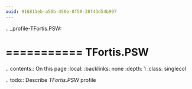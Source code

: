 ```yaml
---
uuid: 916811eb-a50b-450e-8f50-38f43d54b997
---
```

.. _profile-TFortis.PSW:

===========
TFortis.PSW
===========

.. contents:: On this page
    :local:
    :backlinks: none
    :depth: 1
    :class: singlecol

.. todo::
    Describe *TFortis.PSW* profile

